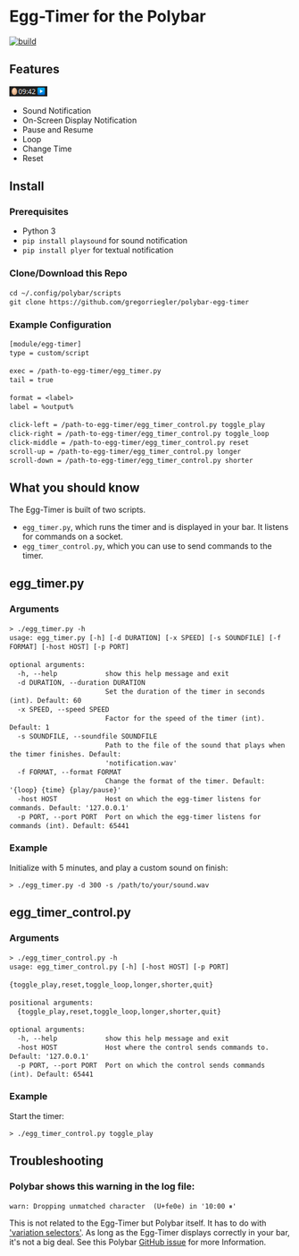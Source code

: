 Egg-Timer for the Polybar
=========================
[![build](https://github.com/gregorriegler/polybar-egg-timer/actions/workflows/python-app.yml/badge.svg)](https://github.com/gregorriegler/polybar-egg-timer/actions/workflows/python-app.yml)

## Features

![Egg Timer In Action](egg-timer.png)
- Sound Notification
- On-Screen Display Notification
- Pause and Resume
- Loop
- Change Time
- Reset

## Install

### Prerequisites
- Python 3
- `pip install playsound` for sound notification
- `pip install plyer` for textual notification

### Clone/Download this Repo
```
cd ~/.config/polybar/scripts
git clone https://github.com/gregorriegler/polybar-egg-timer
```

### Example Configuration
```
[module/egg-timer]
type = custom/script

exec = /path-to-egg-timer/egg_timer.py
tail = true

format = <label>
label = %output%

click-left = /path-to-egg-timer/egg_timer_control.py toggle_play
click-right = /path-to-egg-timer/egg_timer_control.py toggle_loop
click-middle = /path-to-egg-timer/egg_timer_control.py reset
scroll-up = /path-to-egg-timer/egg_timer_control.py longer
scroll-down = /path-to-egg-timer/egg_timer_control.py shorter
```

## What you should know
The Egg-Timer is built of two scripts.

- `egg_timer.py`, which runs the timer and is displayed in your bar. It listens for commands on a socket.
- `egg_timer_control.py`, which you can use to send commands to the timer.

## egg_timer.py

### Arguments
```
> ./egg_timer.py -h                             
usage: egg_timer.py [-h] [-d DURATION] [-x SPEED] [-s SOUNDFILE] [-f FORMAT] [-host HOST] [-p PORT]

optional arguments:
  -h, --help            show this help message and exit
  -d DURATION, --duration DURATION
                        Set the duration of the timer in seconds (int). Default: 60
  -x SPEED, --speed SPEED
                        Factor for the speed of the timer (int). Default: 1
  -s SOUNDFILE, --soundfile SOUNDFILE
                        Path to the file of the sound that plays when the timer finishes. Default:
                        'notification.wav'
  -f FORMAT, --format FORMAT
                        Change the format of the timer. Default: '{loop} {time} {play/pause}'
  -host HOST            Host on which the egg-timer listens for commands. Default: '127.0.0.1'
  -p PORT, --port PORT  Port on which the egg-timer listens for commands (int). Default: 65441
```
### Example
Initialize with 5 minutes, and play a custom sound on finish:
```
> ./egg_timer.py -d 300 -s /path/to/your/sound.wav
```

## egg_timer_control.py 

### Arguments
```
> ./egg_timer_control.py -h    
usage: egg_timer_control.py [-h] [-host HOST] [-p PORT]
                            {toggle_play,reset,toggle_loop,longer,shorter,quit}

positional arguments:
  {toggle_play,reset,toggle_loop,longer,shorter,quit}

optional arguments:
  -h, --help            show this help message and exit
  -host HOST            Host where the control sends commands to. Default: '127.0.0.1'
  -p PORT, --port PORT  Port on which the control sends commands (int). Default: 65441
```
### Example
Start the timer:
```
> ./egg_timer_control.py toggle_play
```

## Troubleshooting
### Polybar shows this warning in the log file: 
```
warn: Dropping unmatched character ︎ (U+fe0e) in '10:00 ⏸︎'
```
This is not related to the Egg-Timer but Polybar itself. It has to do with ['variation selectors'](https://en.wikipedia.org/wiki/Variation_Selectors_(Unicode_block)).
As long as the Egg-Timer displays correctly in your bar, it's not a big deal. 
See this Polybar [GitHub issue](https://github.com/polybar/polybar/issues/2186) for more Information.

